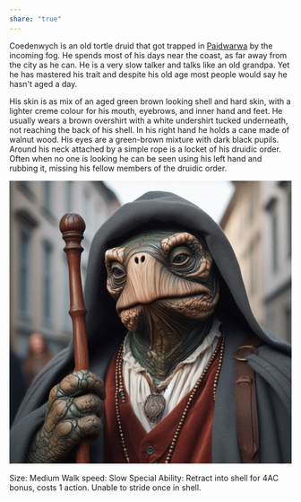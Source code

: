 ```yaml
---
share: "true"
---
```


Coedenwych is an old tortle druid that got trapped in [Paidwarwa](./Paidwarwa.md) by the incoming fog. He spends most of his days near the coast, as far away from the city as he can. He is a very slow talker and talks like an old grandpa. Yet he has mastered his trait and despite his old age most people would say he hasn't aged a day. 

His skin is as mix of an aged green brown looking shell and hard skin, with a lighter creme colour for his mouth, eyebrows, and inner hand and feet. He usually wears a brown overshirt with a white undershirt tucked underneath, not reaching the back of his shell. In his right hand he holds a cane made of walnut wood. His eyes are a green-brown mixture with dark black pupils. Around his neck attached by a simple rope is a locket of his druidic order. Often when no one is looking he can be seen using his left hand and rubbing it, missing his fellow members of the druidic order.

![photo_turtle.png](./Assets/Custom%20Images/People/photo_turtle.png)

Size: Medium
Walk speed: Slow
Special Ability: Retract into shell for 4AC bonus, costs 1 action. Unable to stride once in shell.
